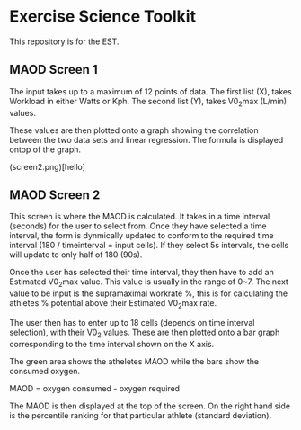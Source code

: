 
# Exercise Science Toolkit
This repository is for the EST.

## MAOD Screen 1
The input takes up to a maximum of 12 points of data. The first list (X), takes Workload in either Watts or Kph. The second list (Y), takes V0<sub>2</sub>max (L/min) values.

These values are then plotted onto a graph showing the correlation between the two data sets and linear regression.
The formula is displayed ontop of the graph.

(screen2.png)[hello]

## MAOD Screen 2
This screen is where the MAOD is calculated. It takes in a time interval (seconds) for the user to select from. Once they have selected a time interval, the form is dynmically updated to conform to the required time interval (180 / timeinterval = input cells). If they select 5s intervals, the cells will update to only half of 180 (90s).

Once the user has selected their time interval, they then have to add an Estimated V0<sub>2</sub>max value. This value is usually in the range of 0~7. The next value to be input is the supramaximal workrate %, this is for calculating the athletes % potential above their Estimated V0<sub>2</sub>max rate.

The user then has to enter up to 18 cells (depends on time interval selection), with their V0<sub>2</sub> values. These are then plotted onto a bar graph corresponding to the time interval shown on the X axis.

The green area shows the atheletes MAOD while the bars show the consumed oxygen.

MAOD = oxygen consumed - oxygen required

The MAOD is then displayed at the top of the screen. On the right hand side is the percentile ranking for that particular athlete (standard deviation).
